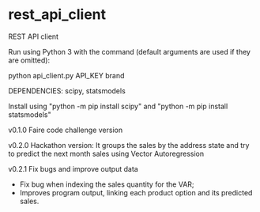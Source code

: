 # rest_api_client

REST API client

Run using Python 3 with the command (default arguments are used if they are omitted):

python api_client.py API_KEY brand

DEPENDENCIES:
  scipy, statsmodels
  
  Install using "python -m pip install scipy" and "python -m pip install statsmodels"
  
 v0.1.0 Faire code challenge version
  
 v0.2.0 Hackathon version:
 It groups the sales by the address state and try to predict the next month sales using Vector Autoregression

 v0.2.1 Fix bugs and improve output data
   - Fix bug when indexing the sales quantity for the VAR;
   - Improves program output, linking each product option and its predicted sales.
